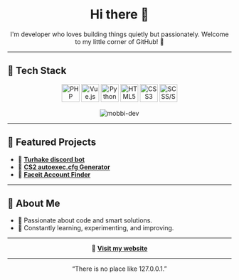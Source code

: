 <h1 align="center">Hi there 👋</h1>

<p align="center">
  I'm developer who loves building things quietly but passionately.  
  Welcome to my little corner of GitHub! 🚀
</p>

---

## 🔧 Tech Stack

<p align="center">
  <img src="https://cdn.jsdelivr.net/gh/devicons/devicon/icons/php/php-original.svg" width="40" alt="PHP"/>
  <img src="https://cdn.jsdelivr.net/gh/devicons/devicon/icons/vuejs/vuejs-original.svg" width="40" alt="Vue.js"/>
  <img src="https://cdn.jsdelivr.net/gh/devicons/devicon/icons/python/python-original.svg" width="40" alt="Python"/>
  <img src="https://cdn.jsdelivr.net/gh/devicons/devicon/icons/html5/html5-original.svg" width="40" alt="HTML5"/>
  <img src="https://cdn.jsdelivr.net/gh/devicons/devicon/icons/css3/css3-original.svg" width="40" alt="CSS3"/>
  <img src="https://cdn.jsdelivr.net/gh/devicons/devicon/icons/sass/sass-original.svg" width="40" alt="SCSS/Sass"/>
</p>

<p align="center"><img src="https://komarev.com/ghpvc/?username=mobbi-dev&label=Profile%20views&color=1d032f&style=flat" alt="mobbi-dev" /></p>

---

## 🚀 Featured Projects

- 🔗 [**Turhake discord bot**](https://turhake.org)
- 🔗 [**CS2 autoexec.cfg Generator**](https://mobbi.dev/cs2-autoexec-generator)
- 🔗 [**Faceit Account Finder**](https://mobbi.dev/faceit-finder)

---

## 👤 About Me

- 🧩 Passionate about code and smart solutions.
- 🌱 Constantly learning, experimenting, and improving.

---

<p align="center">
  🔗 <a href="https://mobbi.dev" target="_blank"><strong>Visit my website</strong></a>
</p>

---

<p align="center">
  “There is no place like 127.0.0.1.”
</p>
